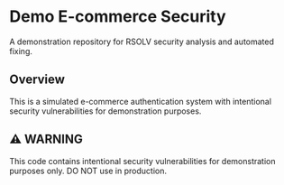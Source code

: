 # Demo E-commerce Security

A demonstration repository for RSOLV security analysis and automated fixing.

## Overview

This is a simulated e-commerce authentication system with intentional security vulnerabilities for demonstration purposes.

## ⚠️ WARNING

This code contains intentional security vulnerabilities for demonstration purposes only. DO NOT use in production.